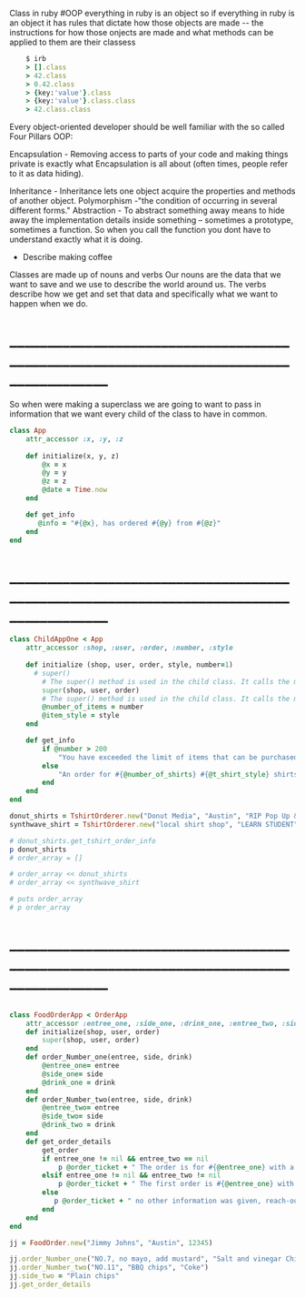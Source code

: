 Class in ruby 
#OOP 
  everything in ruby is an object
   so if everything in ruby is an object it has rules that dictate how those objects are made -- the instructions for how those onjects are made and what methods can be applied to them are their classess
```Ruby
    $ irb
    > [].class
    > 42.class
    > 0.42.class
    > {key:'value'}.class
    > {key:'value'}.class.class
    > 42.class.class
```

Every object-oriented developer should be well familiar with the so called Four Pillars OOP:

Encapsulation - Removing access to parts of your code and making things private is exactly what Encapsulation is all about (often times, people refer to it as data hiding).
  
   
Inheritance - Inheritance lets one object acquire the properties and methods of another object.
Polymorphism -"the condition of occurring in several different forms."
Abstraction - To abstract something away means to hide away the implementation details inside something – sometimes a prototype, sometimes a function. So when you call the function you dont have to understand exactly what it is doing.
 - Describe making coffee



  Classes are made up of nouns and verbs 
  Our nouns are the data that we want to save and we use to describe the world around us. 
  The verbs describe how we get and set that data and specifically what we want to happen when we do. 

  
    
# _______________________________________________________________________________________
 So when were making a superclass we are going to want to pass in information that we want every child of the class to have in common. 
```Ruby
class App
    attr_accessor :x, :y, :z
    
    def initialize(x, y, z)
        @x = x
        @y = y
        @z = z
        @date = Time.now
    end

    def get_info
       @info = "#{@x}, has ordered #{@y} from #{@z}"
    end
end
```

# _______________________________________________________________________________________


```Ruby
class ChildAppOne < App
    attr_accessor :shop, :user, :order, :number, :style
    
    def initialize (shop, user, order, style, number=1)
      # super()
        # The super() method is used in the child class. It calls the method of the same name in the parent class. After invoking super(), the child class will have access to the instance variables within that method.
        super(shop, user, order)
        # The super() method is used in the child class. It calls the method of the same name in the parent class. After invoking super(), the child class will have access to the instance variables within that method.
        @number_of_items = number
        @item_style = style
    end

    def get_info
        if @number > 200
            "You have exceeded the limit of items that can be purchased at this time"
        else
            "An order for #{@number_of_shirts} #{@t_shirt_style} shirts for user #{@user} from #{@shop} shop on #{@date}"
        end
    end
end

donut_shirts = TshirtOrderer.new("Donut Media", "Austin", "RIP Pop Up & Down Headlights", 2)
synthwave_shirt = TshirtOrderer.new("local shirt shop", "LEARN STUDENT", "Synthwave Japanese theme")

# donut_shirts.get_tshirt_order_info
p donut_shirts
# order_array = []

# order_array << donut_shirts
# order_array << synthwave_shirt

# puts order_array
# p order_array

```

# _______________________________________________________________________________________

```Ruby

class FoodOrderApp < OrderApp
    attr_accessor :entree_one, :side_one, :drink_one, :entree_two, :side_two, :drink_two
    def initialize(shop, user, order)
        super(shop, user, order)
    end
    def order_Number_one(entree, side, drink)
        @entree_one= entree
        @side_one= side
        @drink_one = drink
    end
    def order_Number_two(entree, side, drink)
        @entree_two= entree
        @side_two= side
        @drink_two = drink
    end
    def get_order_details
        get_order
        if entree_one != nil && entree_two == nil
            p @order_ticket + " The order is for #{@entree_one} with a #{@side_one} for a side and a #{@drink_one} for a drink."
        elsif entree_one != nil && entree_two != nil
            p @order_ticket + " The first order is #{@entree_one} with a #{@side_one} for a side and a #{@drink_one} for a drink. The second order is #{@entree_one} with a #{@side_two} for a side and a #{@drink_two} for a drink"
        else 
           p @order_ticket + " no other information was given, reach-out to contact"
        end
    end
end

jj = FoodOrder.new("Jimmy Johns", "Austin", 12345)

jj.order_Number_one("NO.7, no mayo, add mustard", "Salt and vinegar Chips", "Coke")
jj.order_Number_two("NO.11", "BBQ chips", "Coke")
jj.side_two = "Plain chips"
jj.get_order_details

```